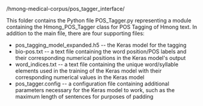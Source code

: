 /hmong-medical-corpus/pos_tagger_interface/

This folder contains the Python file POS_Tagger.py representing a module containing the Hmong_POS_Tagger class for POS Tagging of Hmong text. In addition to the main file, there are four supporting files:
* pos_tagging_model_expanded.h5 -- the Keras model for the tagging
* bio-pos.txt -- a text file containing the word position/POS labels and their corresponding numerical positions
    in the Keras model's output
* word_indices.txt -- a text file containing the unique word/syllable elements used in the training of the Keras model
    with their corresponding numerical values in the Keras model
* pos_tagger.config -- a configuration file containing additional parameters necessary for the Keras model to work, such as
    the maximum length of sentences for purposes of padding
